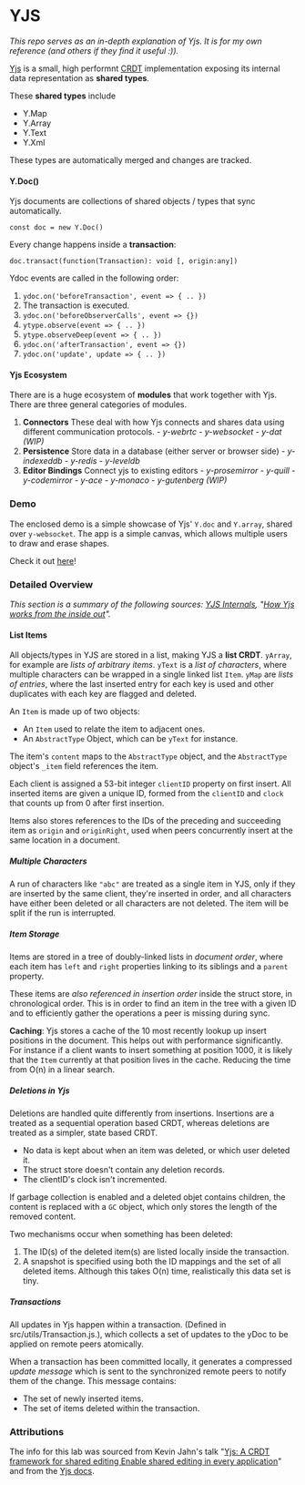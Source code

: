 # YJS

_This repo serves as an in-depth explanation of Yjs. It is for my own reference (and others if they find it useful :))._

[Yjs](https://github.com/yjs/yjs) is a small, high performnt [CRDT](https://crdt.tech/implementations) implementation exposing its internal data representation as **shared types**.

These **shared types** include

- Y.Map
- Y.Array
- Y.Text
- Y.Xml

These types are automatically merged and changes are tracked.

#### Y.Doc()

Yjs documents are collections of shared objects / types that sync automatically.

```
const doc = new Y.Doc()
```
Every change happens inside a **transaction**:

`doc.transact(function(Transaction): void [, origin:any])`

Ydoc events are called in the following order: 

1. `ydoc.on('beforeTransaction', event => { .. })`
2. The transaction is executed.
3. `ydoc.on('beforeObserverCalls', event => {})`
4. `ytype.observe(event => { .. }) `
5. `ytype.observeDeep(event => { .. }) `
6. `ydoc.on('afterTransaction', event => {}) `
7. `ydoc.on('update', update => { .. }) `


#### Yjs Ecosystem

There are is a huge ecosystem of **modules** that work together with Yjs. There are three general categories of modules.

1. **Connectors**
   These deal with how Yjs connects and shares data using different communication protocols. - _y-webrtc_ - _y-websocket_ - _y-dat (WIP)_
2. **Persistence**
   Store data in a database (either server or browser side) - _y-indexeddb_ - _y-redis_ - _y-leveldb_
3. **Editor Bindings**
   Connect yjs to existing editors - _y-prosemirror_ - _y-quill_ - _y-codemirror_ - _y-ace_ - _y-monaco_ - _y-gutenberg (WIP)_

### Demo

The enclosed demo is a simple showcase of Yjs' `Y.doc` and `Y.array`, shared over `y-websocket`. The app is a simple canvas, which allows multiple users to draw and erase shapes.

Check it out [here](https://github.com/jaqarrick/yjs-lab/tree/main/demo)!

### Detailed Overview

_This section is a summary of the following sources: [YJS Internals](https://github.com/yjs/yjs/blob/main/INTERNALS.md), "[How Yjs works from the inside out](https://www.youtube.com/watch?v=0l5XgnQ6rB4)"._ 

#### List Items
All objects/types in YJS are stored in a list, making YJS a **list CRDT**. `yArray`, for example are _lists of arbitrary items_. `yText` is a _list of characters_, where multiple characters can be wrapped in a single linked list `Item`. `yMap` are _lists of entries_, where the last inserted entry for each key is used and other duplicates with each key are flagged and deleted. 

An `Item` is made up of two objects: 
- An `Item` used to relate the item to adjacent ones. 
- An `AbstractType` Object, which can be `yText` for instance. 

The item's `content` maps to the `AbstractType` object, and the `AbstractType` object's `_item` field references the item. 

Each client is assigned a 53-bit integer `clientID` property on first insert. 
All inserted items are given a unique ID, formed from the `clientID` and `clock` that counts up from 0 after first insertion. 

Items also stores references to the IDs of the preceding and succeeding item as `origin` and `originRight`, used when peers concurrently insert at the same location in a document. 

##### Multiple Characters 
A run of characters like `"abc"` are treated as a single item in YJS, only if they are inserted by the same client, they're inserted in order, and all characters have either been deleted or all characters are not deleted. The item will be split if the run is interrupted.  

##### Item Storage

Items are stored in a tree of doubly-linked lists in _document order_, where each item has `left` and `right` properties linking to its siblings and a `parent` property. 

These items are _also referenced in insertion order_ inside the struct store, in chronological order. This is in order to find an item in the tree with a given ID and to efficiently gather the operations a peer is missing during sync. 

**Caching**: Yjs stores a cache of the 10 most recently lookup up insert positions in the document. This helps out with performance significantly. For instance if a client wants to insert something at position 1000, it is likely that the `Item` currently at that position lives in the cache. Reducing the time from O(n) in a linear search. 

##### Deletions in Yjs
Deletions are handled quite differently from insertions. Insertions are a treated as a sequential operation based CRDT, whereas deletions are treated as a simpler, state based CRDT. 
- No data is kept about when an item was deleted, or which user deleted it. 
- The struct store doesn't contain any deletion records. 
- The clientID's clock isn't incremented.

If garbage collection is enabled and a deleted objet contains children, the content is replaced with a `GC` object, which only stores the length of the removed content. 

Two mechanisms occur when something has been deleted: 
1. The ID(s) of the deleted item(s) are listed locally inside the transaction. 
2. A snapshot is specified using both the ID mappings and the set of all deleted items. Although this takes O(n) time, realistically this data set is tiny. 

##### Transactions
All updates in Yjs happen within a transaction. (Defined in src/utils/Transaction.js.), which collects a set of updates to the yDoc to be applied on remote peers atomically. 

When a transaction has been committed locally, it generates a compressed _update message_ which is sent to the synchronized remote peers to notify them of the change. This message contains: 
- The set of newly inserted items.
- The set of items deleted within the transaction.

### Attributions
The info for this lab was sourced from Kevin Jahn's talk "[Yjs: A CRDT framework for shared editing Enable shared editing in every application](https://www.youtube.com/watch?v=RqXMh4C_HkI)" and from the [Yjs docs](https://docs.yjs.dev/).
